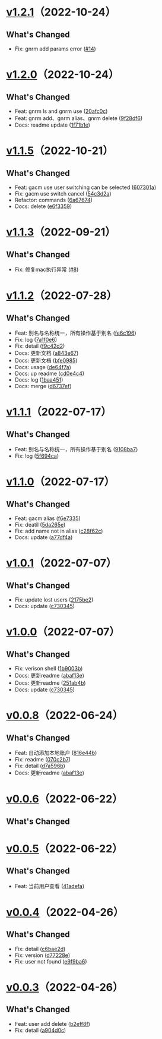 # [v1.2.1](https://github.com/alqmc/gacm/compare/v1.2.0...v1.2.1)（2022-10-24）


## What's Changed
  - Fix: gnrm add params error ([#14](https://github.com/alqmc/gacm/pull/#14))
# [v1.2.0](https://github.com/alqmc/gacm/compare/v1.1.5...v1.2.0)（2022-10-24）


## What's Changed
  - Feat: gnrm ls and gnrm use ([20afc0c](https://github.com/alqmc/gacm/commit/20afc0c))
  - Feat: gnrm add、gnrm alias、gnrm delete ([9f28df6](https://github.com/alqmc/gacm/commit/9f28df6))
  - Docs: readme update ([1f71b1e](https://github.com/alqmc/gacm/commit/1f71b1e))
# [v1.1.5](https://github.com/alqmc/gacm/compare/v1.1.3...v1.1.5)（2022-10-21）


## What's Changed
  - Feat: gacm use user switching can be selected ([607301a](https://github.com/alqmc/gacm/commit/607301a))
  - Fix: gacm use switch cancel ([54c3d2a](https://github.com/alqmc/gacm/commit/54c3d2a))
  - Refactor: commands ([6a67674](https://github.com/alqmc/gacm/commit/6a67674))
  - Docs: delete ([e6f3359](https://github.com/alqmc/gacm/commit/e6f3359))
# [v1.1.3](https://github.com/alqmc/gacm/compare/v1.1.2...v1.1.3)（2022-09-21）


## What's Changed
  - Fix: 修复mac执行异常 ([#8](https://github.com/alqmc/gacm/pull/#8))
# [v1.1.2](https://github.com/alqmc/gacm/compare/v1.1.1...v1.1.2)（2022-07-28）


## What's Changed
  - Feat: 别名与名称统一，所有操作基于别名 ([fe6c196](https://github.com/alqmc/gacm/commit/fe6c196))
  - Fix: log ([7a1f0e6](https://github.com/alqmc/gacm/commit/7a1f0e6))
  - Fix: detail ([f9c42d2](https://github.com/alqmc/gacm/commit/f9c42d2))
  - Docs: 更新文档 ([a843e67](https://github.com/alqmc/gacm/commit/a843e67))
  - Docs: 更新文档 ([bfe0985](https://github.com/alqmc/gacm/commit/bfe0985))
  - Docs: usage ([de64f7a](https://github.com/alqmc/gacm/commit/de64f7a))
  - Docs: up readme ([cd0e4c4](https://github.com/alqmc/gacm/commit/cd0e4c4))
  - Docs: log ([1baa451](https://github.com/alqmc/gacm/commit/1baa451))
  - Docs: merge ([d6737ef](https://github.com/alqmc/gacm/commit/d6737ef))
# [v1.1.1](https://github.com/alqmc/gacm/compare/v1.1.0...v1.1.1)（2022-07-17）


## What's Changed
  - Feat: 别名与名称统一，所有操作基于别名 ([9108ba7](https://github.com/alqmc/gacm/commit/9108ba7))
  - Fix: log ([5f694ca](https://github.com/alqmc/gacm/commit/5f694ca))
# [v1.1.0](https://github.com/alqmc/gacm/compare/v1.0.1...v1.1.0)（2022-07-17）


## What's Changed
  - Feat: gacm alias ([f6e7335](https://github.com/alqmc/gacm/commit/f6e7335))
  - Fix: deatil ([5da265e](https://github.com/alqmc/gacm/commit/5da265e))
  - Fix: add name not in alias ([c28f62c](https://github.com/alqmc/gacm/commit/c28f62c))
  - Docs: update ([a77df4a](https://github.com/alqmc/gacm/commit/a77df4a))
# [v1.0.1](https://github.com/alqmc/gacm/compare/v1.0.0...v1.0.1)（2022-07-07）


## What's Changed
  - Fix: update lost users ([2175be2](https://github.com/alqmc/gacm/commit/2175be2))
  - Docs: update ([c730345](https://github.com/alqmc/gacm/commit/c730345))
# [v1.0.0](https://github.com/alqmc/gacm/compare/v0.0.8...v1.0.0)（2022-07-07）


## What's Changed
  - Fix: verison shell ([1b9003b](https://github.com/alqmc/gacm/commit/1b9003b))
  - Docs: 更新readme ([abaf13e](https://github.com/alqmc/gacm/commit/abaf13e))
  - Docs: 更新readme ([251ab4b](https://github.com/alqmc/gacm/commit/251ab4b))
  - Docs: update ([c730345](https://github.com/alqmc/gacm/commit/c730345))
# [v0.0.8](https://github.com/alqmc/gacm/compare/v0.0.6...v0.0.8)（2022-06-24）


## What's Changed
  - Feat: 自动添加本地账户 ([816e44b](https://github.com/alqmc/gacm/commit/816e44b))
  - Fix: readme ([070c2b7](https://github.com/alqmc/gacm/commit/070c2b7))
  - Fix: detail ([d7a596b](https://github.com/alqmc/gacm/commit/d7a596b))
  - Docs: 更新readme ([abaf13e](https://github.com/alqmc/gacm/commit/abaf13e))
# [v0.0.6](https://github.com/alqmc/gacm/compare/v0.0.5...v0.0.6)（2022-06-22）


## What's Changed
# [v0.0.5](https://github.com/alqmc/gacm/compare/v0.0.4...v0.0.5)（2022-06-22）


## What's Changed
  - Feat: 当前用户查看 ([41adefa](https://github.com/alqmc/gacm/commit/41adefa))
# [v0.0.4](https://github.com/alqmc/gacm/compare/v0.0.3...v0.0.4)（2022-04-26）


## What's Changed
  - Fix: detail ([c6bae2d](https://github.com/alqmc/gacm/commit/c6bae2d))
  - Fix: version ([d77228e](https://github.com/alqmc/gacm/commit/d77228e))
  - Fix: user not found ([e9f9ba6](https://github.com/alqmc/gacm/commit/e9f9ba6))
# [v0.0.3](https://github.com/alqmc/gacm/compare/v0.0.3)（2022-04-26）


## What's Changed
  - Feat: user add delete ([b2eff8f](https://github.com/alqmc/gacm/commit/b2eff8f))
  - Fix: detail ([a904d0c](https://github.com/alqmc/gacm/commit/a904d0c))